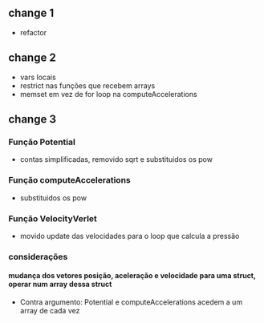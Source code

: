 ## change 1
- refactor

## change 2
- vars locais
- restrict nas funções que recebem arrays
- memset em vez de for loop na computeAccelerations

## change 3

### Função Potential
- contas simplificadas, removido sqrt e substituidos os pow

### Função computeAccelerations
- substituidos os pow

### Função VelocityVerlet
- movido update das velocidades para o loop que calcula a pressão

### considerações

#### mudança dos vetores posição, aceleração e velocidade para uma struct, operar num array dessa struct
- Contra argumento: Potential e computeAccelerations acedem a um array de cada vez